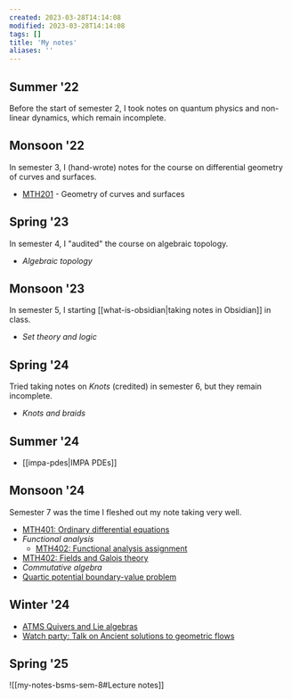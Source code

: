 ```yaml
---
created: 2023-03-28T14:14:08
modified: 2023-03-28T14:14:08
tags: []
title: 'My notes'
aliases: ''
---
```

 
## Summer '22

Before the start of semester 2, I took notes on quantum physics and non-linear dynamics, which remain incomplete.

## Monsoon '22

In semester 3, I (hand-wrote) notes for the course on differential geometry of curves and surfaces.

- [MTH201](https://rupadarshiray.github.io/academicmatters/IISERM-MS21/MTH201/MTH201-lecture-notes.pdf) - Geometry of curves and surfaces

## Spring '23

In semester 4, I "audited" the course on algebraic topology.

- *Algebraic topology*

## Monsoon '23

In semester 5, I starting [[what-is-obsidian|taking notes in Obsidian]] in class.

- *Set theory and logic*

## Spring '24


Tried taking notes on *Knots* (credited) in semester 6, but they remain incomplete.

- *Knots and braids*

## Summer '24

- [[impa-pdes|IMPA PDEs]]

## Monsoon '24

Semester 7 was the time I fleshed out my note taking very well.

- [MTH401: Ordinary differential equations](https://drive.google.com/file/u/1/d/1Xde4N-f2FxmQtzFXBPUfx-827EcK9Xf4/view)
- *Functional analysis*
	- [MTH402: Functional analysis assignment](https://drive.google.com/open?id=1-2wZRQad-70A-FtUqLd11iB0ePLyhB-n&usp=drive_fs)
- [MTH402: Fields and Galois theory](https://drive.google.com/open?id=1-8m8M9y5qrqWFfLyEqg3VUMOTEkospqh&usp=drive_fs)
- *Commutative algebra*
- [Quartic potential boundary-value problem](https://drive.google.com/open?id=1--r7EvyN_3hsNwYXqH67NIzyneIuZAHs&usp=drive_fs)

## Winter '24


- [ATMS Quivers and Lie algebras](https://drive.google.com/open?id=1-4wRWyq0c_Jg_nu7T4cw16ua6fhcEGrB&usp=drive_fs)
- [Watch party: Talk on Ancient solutions to geometric flows](https://drive.google.com/open?id=10-lsJvPEWEAxGTNtDfgUjY0fGdfW17xL&usp=drive_fs)

## Spring '25

![[my-notes-bsms-sem-8#Lecture notes]]